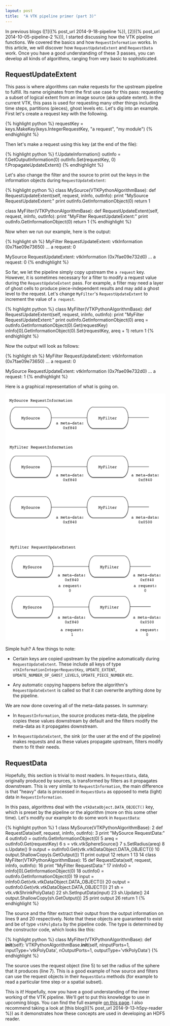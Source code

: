 ```yaml
---
layout: post
title:  "A VTK pipeline primer (part 3)"
---
```


In previous blogs ([1]({% post_url 2014-9-18-pipeline %}),
[2]({% post_url 2014-10-05-pipeline-2 %})), I started discussing how the VTK
pipeline functions. We covered the basics and how `RequestInformation` works.
In this article, we will discover how `RequestUpdateExtent` and `RequestData`
work. Once you have a good understanding of these 3 passes, you can develop
all kinds of algorithms, ranging from very basic to sophisticated.

## RequestUpdateExtent

This pass is where algorithms can make requests for the upstream pipeline
to fulfill. Its name originates from the first use case for this pass:
requesting a subset of logical extent from an image source (aka update
extent). In the current VTK, this pass is used for requesting many other
things including time steps, partitions (pieces), ghost levels etc. Let's
dig into an example. First let's create a request key with the following.

{% highlight python %}
requestKey = keys.MakeKey(keys.IntegerRequestKey, "a request", "my module")
{% endhighlight %}

Then let's make a request using this key (at the end of the file):

{% highlight python %}
f.UpdateInformation()
outInfo = f.GetOutputInformation(0)
outInfo.Set(requestKey, 0)
f.PropagateUpdateExtent()
{% endhighlight %}

Let's also change the filter and the source to print out the keys in the
information objects during `RequestUpdateExtent`:

{% highlight python %}
class MySource(VTKPythonAlgorithmBase):
    def RequestUpdateExtent(self, request, inInfo, outInfo):
        print "MySource RequestUpdateExtent:"
        print outInfo.GetInformationObject(0)
        return 1

class MyFilter(VTKPythonAlgorithmBase):
    def RequestUpdateExtent(self, request, inInfo, outInfo):
        print "MyFilter RequestUpdateExtent:"
        print outInfo.GetInformationObject(0)
        return 1
{% endhighlight %}

Now when we run our example, here is the output:

{% highlight sh %}
MyFilter RequestUpdateExtent:
vtkInformation (0x7fae09e73650)
  ...
  a request: 0

MySource RequestUpdateExtent:
vtkInformation (0x7fae09e732d0)
  ...
  a request: 0
{% endhighlight %}

So far, we let the pipeline simply copy upstream the `a request` key. However,
it is sometimes necessary for a filter to modify a request value during the
`RequestUpdateExtent` pass. For example, a filter may need a layer of ghost
cells to produce piece-independent results and may add a ghost level to the
request. Let's change `MyFilter`'s `RequestUpdateExtent` to increment the value
of `a request`.

{% highlight python %}
class MyFilter(VTKPythonAlgorithmBase):
    def RequestUpdateExtent(self, request, inInfo, outInfo):
        print "MyFilter RequestUpdateExtent:"
        print outInfo.GetInformationObject(0)
        areq = outInfo.GetInformationObject(0).Get(requestKey)
        inInfo[0].GetInformationObject(0).Set(requestKey, areq + 1)
        return 1
{% endhighlight %}

Now the output will look as follows:

{% highlight sh %}
MyFilter RequestUpdateExtent:
vtkInformation (0x7fae09e73650)
  ...
  a request: 0

MySource RequestUpdateExtent:
vtkInformation (0x7fae09e732d0)
  ...
  a request: 1
{% endhighlight %}

Here is a graphical representation of what is going on.

![meta-data2](/assets/meta-data2.png)

Simple huh? A few things to note:

* Certain keys are copied upstream by the pipeline automatically during
`RequestUpdateExtent`. These include all keys of type `vtkInformationIntegerRequestKey`,
`UPDATE_EXTENT`, `UPDATE_NUMBER_OF_GHOST_LEVELS`, `UPDATE_PIECE_NUMBER` etc.

* Any automatic copying happens before the algorithm's `RequestUpdateExtent`
is called so that it can overwrite anything done by the pipeline.

We are now done covering all of the meta-data passes. In summary:

* In `RequestInformation`, the source produces meta-data, the pipeline copies these
values downstream by default and the filters modify the meta-data as it
propagates downstream.

* In `RequestUpdateExtent`, the sink (or the user at the
end of the pipeline) makes requests and as these values propagate upstream,
filters modify them to fit their needs.

## RequestData

Hopefully, this section is trivial to most readers. In `RequestData`, data,
originally produced by sources, is transformed by filters as it propagates
downstream. This is very similar to `RequestInformation`, the main difference
is that "heavy" data is processed in `RequestData` as opposed to meta (light)
data in `RequestInformation`.

In this pass, algorithms deal with the `vtkDataObject.DATA_OBJECT()` key, which
is preset by the pipeline or the algorithm (more on this some other time). Let's
modify our example to do some work in `RequestData`:

{% highlight python %}
1  class MySource(VTKPythonAlgorithmBase):
2      def RequestData(self, request, inInfo, outInfo):
3          print "MySource RequestData:"
4          outInfo0 = outInfo.GetInformationObject(0)
5          areq = outInfo0.Get(requestKey)
6          s = vtk.vtkSphereSource()
7          s.SetRadius(areq)
8          s.Update()
9          output = outInfo0.Get(vtk.vtkDataObject.DATA_OBJECT())
10         output.ShallowCopy(s.GetOutput())
11         print output
12         return 1
13 
14 class MyFilter(VTKPythonAlgorithmBase):
15     def RequestData(self, request, inInfo, outInfo):
16         print "MyFilter RequestData:"
17         inInfo0 = inInfo[0].GetInformationObject(0)
18         outInfo0 = outInfo.GetInformationObject(0)
19         input = inInfo0.Get(vtk.vtkDataObject.DATA_OBJECT())
20         output = outInfo0.Get(vtk.vtkDataObject.DATA_OBJECT())
21         sh = vtk.vtkShrinkPolyData()
22         sh.SetInputData(input)
23         sh.Update()
24         output.ShallowCopy(sh.GetOutput())
25         print output
26         return 1
{% endhighlight %}

The source and the filter extract their output from the output information
on lines 9 and 20 respectively. Note that these objects are guaranteed to
exist and be of type `vtkPolyData` by the pipeline code. The type is determined
by the constructor code, which looks like this:

{% highlight python %}
class MyFilter(VTKPythonAlgorithmBase):
    def __init__(self):
        VTKPythonAlgorithmBase.__init__(self,
            nInputPorts=1, inputType='vtkPolyData',
            nOutputPorts=1, outputType='vtkPolyData')
{% endhighlight %}

The source uses the request object (line 5) to set the radius of the sphere that
it produces (line 7). This is a good example of how source and filters can use
the request objects in their `RequestData` methods (for example to read a particular
time step or a spatial subset).

This is it! Hopefully, now you have a good understanding of the inner working of
the VTK pipeline. We'll get to put this knowledge to use in upcoming blogs. You
can find the full example [on this page](https://github.com/berkgeveci/berkgeveci.github.io/blob/jekyll/code/2014-09-16-pipeline/pipeline.py). I also recommend taking a
look at [this blog]({% post_url 2014-9-13-h5py-reader %}) as it demonstrates how these concepts are used in developing
an HDF5 reader.